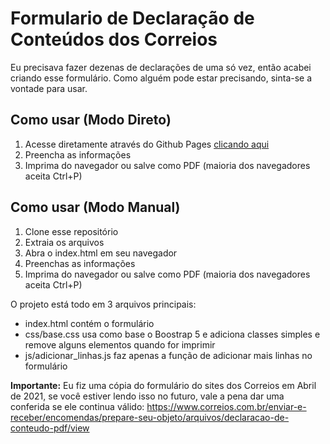 # Formulario de Declaração de Conteúdos dos Correios

Eu precisava fazer dezenas de declarações de uma só vez, então acabei criando esse formulário. Como alguém pode estar precisando, sinta-se a vontade para usar.


## Como usar (Modo Direto)
1. Acesse diretamente através do Github Pages [clicando aqui](https://eudennis.github.io/declaracao-de-conteudo-correios/index.html)
2. Preencha as informações 
3. Imprima do navegador ou salve como PDF (maioria dos navegadores aceita Ctrl+P)

## Como usar (Modo Manual)
1. Clone esse repositório
2. Extraia os arquivos
3. Abra o index.html em seu navegador
4. Preenchas as informações
5. Imprima do navegador ou salve como PDF (maioria dos navegadores aceita Ctrl+P)

O projeto está todo em 3 arquivos principais:
- index.html contém o formulário
- css/base.css usa como base o Boostrap 5 e adiciona classes simples e remove alguns elementos quando for imprimir
- js/adicionar_linhas.js faz apenas a função de adicionar mais linhas no formulário


**Importante:** Eu fiz uma cópia do formulário do sites dos Correios em Abril de 2021, se você estiver lendo isso no futuro, vale a pena dar uma conferida se ele continua válido:
https://www.correios.com.br/enviar-e-receber/encomendas/prepare-seu-objeto/arquivos/declaracao-de-conteudo-pdf/view

